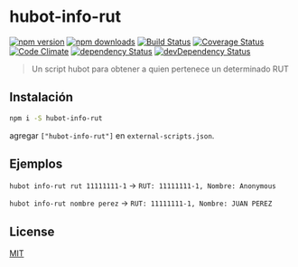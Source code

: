 # hubot-info-rut

[![npm version](https://img.shields.io/npm/v/hubot-info-rut.svg?style=flat-square)](https://www.npmjs.com/package/hubot-info-rut)
[![npm downloads](https://img.shields.io/npm/dm/hubot-info-rut.svg?style=flat-square)](https://www.npmjs.com/package/hubot-info-rut)
[![Build Status](https://img.shields.io/travis/lgaticaq/hubot-info-rut.svg?style=flat-square)](https://travis-ci.org/lgaticaq/hubot-info-rut)
[![Coverage Status](https://img.shields.io/coveralls/lgaticaq/hubot-info-rut/master.svg?style=flat-square)](https://coveralls.io/github/lgaticaq/hubot-info-rut?branch=master)
[![Code Climate](https://img.shields.io/codeclimate/github/lgaticaq/hubot-info-rut.svg?style=flat-square)](https://codeclimate.com/github/lgaticaq/hubot-info-rut)
[![dependency Status](https://img.shields.io/david/lgaticaq/hubot-info-rut.svg?style=flat-square)](https://david-dm.org/lgaticaq/hubot-info-rut#info=dependencies)
[![devDependency Status](https://img.shields.io/david/dev/lgaticaq/hubot-info-rut.svg?style=flat-square)](https://david-dm.org/lgaticaq/hubot-info-rut#info=devDependencies)

> Un script hubot para obtener a quien pertenece un determinado RUT

## Instalación

```bash
npm i -S hubot-info-rut
```

agregar `["hubot-info-rut"]` en `external-scripts.json`.

## Ejemplos

`hubot info-rut rut 11111111-1` -> `RUT: 11111111-1, Nombre: Anonymous`

`hubot info-rut nombre perez` -> `RUT: 11111111-1, Nombre: JUAN PEREZ`

## License

[MIT](https://tldrlegal.com/license/mit-license)
